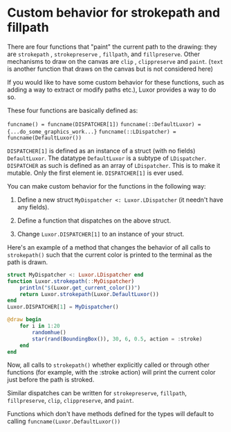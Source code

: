 # Custom behavior for strokepath and fillpath

There are four functions that "paint" the current path to the drawing:
they are `strokepath` , `strokepreserve` , `fillpath`, and `fillpreserve`.
Other mechanisms to draw on the canvas are `clip` , `clippreserve` and `paint`.
(`text` is another function that draws on the canvas but is not considered here)

If you would like to have some custom behavior for these functions, such as adding a way to extract or modify paths etc.), Luxor provides a way to do so.

These four functions are basically defined as:

`funcname() = funcname(DISPATCHER[1])`
`funcname(::DefaultLuxor) = {...do_some_graphics_work...}`
`funcname(::LDispatcher) = funcname(DefaultLuxor())`

`DISPATCHER[1]` is defined as an instance of a struct (with no fields)
`DefaultLuxor`. The datatype `DefaultLuxor` is a subtype of `LDispatcher`.
`DISPATCHER` as such is defined as an array of `LDispatcher`. This is to make
it mutable. Only the first element ie. `DISPATCHER[1]` is ever used.

You can make custom behavior for the functions in the following way:

1. Define a new struct `MyDispatcher <: Luxor.LDispatcher` (it needn't have any fields).

2. Define a function that dispatches on the above struct.

3. Change `Luxor.DISPATCHER[1]` to an instance of your struct.

Here's an example of a method that changes the behavior of all calls
to `strokepath()` such that the current color is printed to the terminal as the path is drawn.

```julia
struct MyDispatcher <: Luxor.LDispatcher end
function Luxor.strokepath(::MyDispatcher)
    println("$(Luxor.get_current_color())")
    return Luxor.strokepath(Luxor.DefaultLuxor())
end
Luxor.DISPATCHER[1] = MyDispatcher()

@draw begin
    for i in 1:20
        randomhue()
        star(rand(BoundingBox()), 30, 6, 0.5, action = :stroke)
    end
end
```

Now, all calls to `strokepath()` whether explicitly called or through other
functions (for example, with the :stroke action) will print the current color
just before the path is stroked.

Similar dispatches can be written for `strokepreserve`, `fillpath`,
`fillpreserve`, `clip`, `clippreserve`, and `paint`.

Functions which don't have methods defined for the types will default
to calling `funcname(Luxor.DefaultLuxor())`
